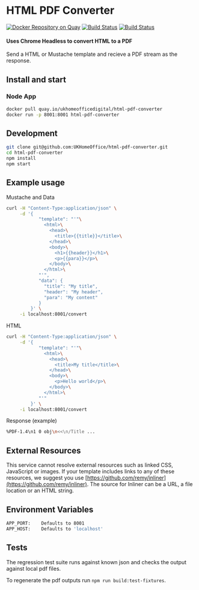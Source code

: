 # HTML PDF Converter

[![Docker Repository on Quay](https://quay.io/repository/ukhomeofficedigital/html-pdf-converter/status "Docker Repository on Quay")](https://quay.io/repository/ukhomeofficedigital/html-pdf-converter)
[![Build Status](https://drone.digital.homeoffice.gov.uk/api/badges/UKHomeOffice/html-pdf-converter/status.svg)](https://drone.digital.homeoffice.gov.uk/UKHomeOffice/html-pdf-converter)
[![Build Status](https://travis-ci.org/UKHomeOffice/html-pdf-converter.svg?branch=master)](https://travis-ci.org/UKHomeOffice/html-pdf-converter)

#### Uses Chrome Headless to convert HTML to a PDF

Send a HTML or Mustache template and recieve a PDF stream as the response.

## Install and start

### Node App
```bash
docker pull quay.io/ukhomeofficedigital/html-pdf-converter
docker run -p 8001:8001 html-pdf-converter
```

## Development

```bash
git clone git@github.com:UKHomeOffice/html-pdf-converter.git
cd html-pdf-converter
npm install
npm start
```

## Example usage

Mustache and Data
```bash
curl -H "Content-Type:application/json" \
     -d '{
            "template": "'"\
              <html>\
                <head>\
                  <title>{{title}}</title>\
                </head>\
                <body>\
                  <h1>{{header}}</h1>\
                  <p>{{para}}</p>\
                </body>\
              </html>\
            "'",
            "data": {
              "title": "My title",
              "header": "My header",
              "para": "My content"
            }
         }' \
     -i localhost:8001/convert
```

HTML
```bash
curl -H "Content-Type:application/json" \
     -d '{
            "template": "'"\
              <html>\
                <head>\
                  <title>My title</title>\
                </head>\
                <body>\
                  <p>Hello world</p>\
                </body>\
              </html>\
            "'"
         }' \
     -i localhost:8001/convert
```

Response (example)
```bash
%PDF-1.4\n1 0 obj\n<<\n/Title ...
```

## External Resources

This service cannot resolve external resources such as linked CSS, JavaScript or images.
If your template includes links to any of these resources, we suggest you use [https://github.com/remy/inliner](https://github.com/remy/inliner). The source for Inliner can be a URL, a file location or an HTML string.

## Environment Variables

```bash
APP_PORT:    Defaults to 8001
APP_HOST:    Defaults to 'localhost'
```

## Tests

The regression test suite runs against known json and checks the output against local pdf files.

To regenerate the pdf outputs run `npm run build:test-fixtures`.
